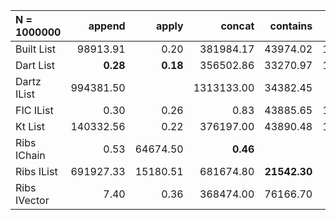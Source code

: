 | N = 1000000 | append | apply | concat | contains | drop | filter | fold | head | init | map | prepend | reverse | tail | take | update |
| :--- | ---: | ---: | ---: | ---: | ---: | ---: | ---: | ---: | ---: | ---: | ---: | ---: | ---: | ---: | ---: |
| Built List | 98913.91 | 0.20 | 381984.17 | 43974.02 | 130153.29 | 302685.88 | 91561.96 | 0.20 | 242738.78 | 286208.29 | 139024.75 | 277361.75 | 246613.33 | 122232.65 | 101096.00 |
| Dart List | **0.28** | **0.18** | 356502.86 | 33270.97 | 111860.63 | 275909.75 | 66162.00 | 0.19 |   | 268994.63 | 0.46 | 277517.88 | 219748.00 | 110419.55 | **0.23** |
| Dartz IList | 994381.50 |   | 1313133.00 | 34382.45 |   | 194700.50 | **48492.72** |   |   | 575627.80 | 0.14 | 135687.00 | 0.29 |   |   |
| FIC IList | 0.30 | 0.26 | 0.83 | 43885.65 | 177966.50 | 236876.56 | 91273.22 | 0.21 | 380880.00 | 302381.43 | 136366.75 | 510690.50 | 366809.67 | 199899.73 | 105332.81 |
| Kt List | 140332.56 | 0.22 | 376197.00 | 43890.48 | 199338.73 | 211871.00 | 89098.65 | 0.21 | 431620.17 | 329998.33 |   | 166248.08 | 314403.13 | 219291.55 |   |
| Ribs IChain | 0.53 | 64674.50 | **0.46** |   |   | 2091181.00 | 117565.17 | 0.35 | 912352.00 | 568463.40 | 0.59 | 114288.11 | 33479.92 |   |   |
| Ribs IList | 691927.33 | 15180.51 | 681674.80 | **21542.30** | 15376.38 | **174234.17** | 81651.72 | **0.15** | 962366.50 | 632679.00 | **0.14** | **105738.37** | **0.05** | 83413.08 | 180627.90 |
| Ribs IVector | 7.40 | 0.36 | 368474.00 | 76166.70 | **48.59** | 201857.40 | 135372.07 | 0.71 | **6.03** | **172600.25** | 32.75 | 566647.50 | 6.09 | **31.50** | 351659.17 |
